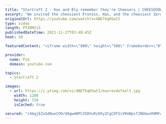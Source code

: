 ```yaml
---
title: "StarCraft 2 - Has and Bly remember they're Cheesers | CHEESEDOWN Part 3/4"
excerpt: "We invited the cheesiest Protoss, Has, and the cheesiest Zerg, Bly, to have a Cheesedown with us to determine who is the best at serving fondue. In Part three, the players remember that they're known Cheesers and give the fans what they want.  Cheesedown Part 1: https://youtu.be/OI4n4PWs1TI Cheesedown"
originalUrl: https://youtube.com/watch?v=4BETkqHSwtI
type: video
length: PT30M21S
publishedDateTime: 2021-11-27T03:48:45Z
heat: 50

featuredContent: "<iframe width=\"800\" height=\"500\" frameborder=\"0\" src=\"https://www.youtube.com/embed/4BETkqHSwtI\" allow=\"accelerometer; autoplay; encrypted-media; gyroscope; picture-in-picture\" allowfullscreen></iframe>"

provider:
  name: PiG
  domain: youtube.com

topics:
  - StarCraft 2

images:
  - url: https://i.ytimg.com/vi/4BETkqHSwtI/maxresdefault.jpg
    width: 1280
    height: 720
    isCached: true

secured: "r4bqjEZxGdNueCO9/d8gwmNPC35DVuRzEKy2CgCOFSiVRmNpsfJNGGwvRHMFaa+JKeC2ghWeInCiupzhlIY3NOW+3HkBsD2B6Ct+BvfQEYjTfWgyD9orR1SXsaGKFbe+Ajc62usH2TzAqImK3m1wVEyW4XBAzUHxDj+8TG/q62nQd5AOQsOCdE3gsNFwxH7iIIC42BFgXQI2eGp+at8VnNEO/yKzPjzprtid9ujF4kllyQIMokNKH1228+bsg2WZnlIA+f4Wej8ixd8UIla7Q23hqF5CgzOKtbieIJk2aw46oxS7J9jKctm1rZUFh++QqRV6/kjQjDuvl25xSswma5xCzjruX5rY71aUbFv1rGHqbqTZ/SwXFuetUDVbrdQiIwqDVIgfUZlj4/SkA8CKY15JSOAQpBIxZtbmStNueR0=;5TACqR4k0GgGjgai3ZAGDg=="
---
```


